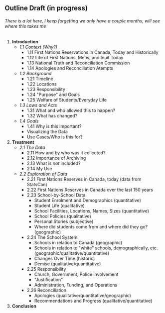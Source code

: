 ## Outline Draft (in progress)
###### There is a lot here, I keep forgetting we only have a couple months, will see where this takes me


1. **Introduction**
    * *1.1 Context (Why?)*
        * 1.11 First Nations Reservations in Canada, Today and Historically
        * 1.12 Life of First Nations, Metis, and Inuit Today
        * 1.13 National Truth and Reconciliation Commission
        * 1.14 Apologies and Reconciliation Atempts
    * *1.2 Background*
        *  1.21 Timeline
        *  1.22 Locations
        *  1.23 Responsibility
        *  1.24 "Purpose" and Goals
        *  1.25 Welfare of Students/Everyday Life
    * *1.3 Laws and Acts*
        *  1.31 What and who allowed this to happen?
        *  1.32 What has changed?
    * *1.4 Goals*
        *  1.41 Why is this important?
        *  Visualizing the Data
        *  Use Cases/Who is this for?
2. **Treatment**
    * *2.1 The Data*
        *  2.11 How and by who was it collected?
        *  2.12 Importance of Archiving
        *  2.13 What is *not* included?
        *  2.14 My Use
    * *2.2 Exploration of Data*
        *  2.21 First Nations Reserves in Canada, today (data from StatsCan)
        *  2.22 First Nations Reserves in Canada over the last 150 years
        *  2.23 School-by-School Data
            *  Student Enrolment and Demographics (quantitative)
            *  Student Life (qualitative)
            *  School Facilities, Locations, Names, Sizes (quantitative)
            *  School Policies (qualitative)
            *  Personal Stories (subjective)
            *  Where did students come from and where did they go? (geographic)
        *  2.24 The School System
            *  Schools in relation to Canada (geographic)
            *  Schools in relation to "white" schools, demographically, etc. (geographic/qualitative/quantitative)
            *  Changes Over Time (historic)
            *  Demise (qualitative/quantitative)
        *  2.25 Responsibility
            *  Church, Government, Police involvement
            *  "Justification"
            *  Administration, Funding, and Operations
        *  2.26 Reconciliation
            *  Apologies (qualitative/quantitative/geographic)
            *  Recommendations and Progress (qualitative/quantitative)
3. **Conclusion**